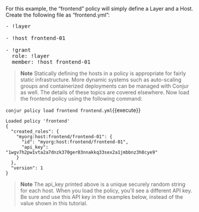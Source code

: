 For this example, the “frontend” policy will simply define a Layer and a Host. Create the following file as “frontend.yml”:

<pre class="file" data-filename="frontend.yml" data-target="replace">
- !layer

- !host frontend-01

- !grant
  role: !layer
  member: !host frontend-01
</pre>

> **Note** Statically defining the hosts in a policy is appropriate for fairly static infrastructure. More dynamic systems such as auto-scaling groups and containerized deployments can be managed with Conjur as well. The details of these topics are covered elsewhere.
Now load the frontend policy using the following command:


`conjur policy load frontend frontend.yml`{{execute}}
```
Loaded policy 'frontend'
{
  "created_roles": {
    "myorg:host:frontend/frontend-01": {
      "id": "myorg:host:frontend/frontend-01",
      "api_key": "1wgv7h2pw1vta2a7dnzk370ger03nnakkq33sex2a1jmbbnz3h8cye9"
    }
  },
  "version": 1
}
```

> **Note** The api_key printed above is a unique securely random string for each host. When you load the policy, you'll see a different API key. Be sure and use this API key in the examples below, instead of the value shown in this tutorial.
